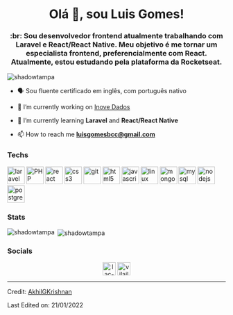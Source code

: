 <h1 align="center">Olá 👋, sou Luis Gomes!</h1>
<h3 align="center">:br: Sou desenvolvedor frontend atualmente trabalhando com Laravel e React/React Native. Meu objetivo é me tornar um especialista frontend, preferencialmente com React. Atualmente, estou estudando pela plataforma da Rocketseat. </h3>

<p align="left"> <img src="https://komarev.com/ghpvc/?username=shadowtampa" alt="shadowtampa" /> </p>

- 🗣 Sou fluente certificado em inglês, com português nativo

- 🔭 I’m currently working on [Inove Dados](https://inovedados.com.br)

- 🌱 I’m currently learning **Laravel** and **React/React Native**

- 📫 How to reach me **luisgomesbcc@gmail.com**

### Techs
<!-- BLOG-POST-LIST:START -->


<p align="left">
	<img src="https://upload.wikimedia.org/wikipedia/commons/thumb/9/9a/Laravel.svg/1969px-Laravel.svg.png" alt="laravel" width="40" height="40"/>
	<img src="https://upload.wikimedia.org/wikipedia/commons/thumb/2/27/PHP-logo.svg/2560px-PHP-logo.svg.png" alt="PHP" width="40" height="40"/>
	<img src="https://upload.wikimedia.org/wikipedia/commons/thumb/a/a7/React-icon.svg/1280px-React-icon.svg.png" alt="react" width="40" height="40"/>
 	<img src="https://upload.wikimedia.org/wikipedia/commons/thumb/d/d5/CSS3_logo_and_wordmark.svg/1200px-CSS3_logo_and_wordmark.svg.png" alt="css3" width="40" height="40"/>
	<img src="https://www.vectorlogo.zone/logos/git-scm/git-scm-icon.svg" alt="git" width="40" height="40"/>
	<img src="https://www.freepnglogos.com/uploads/html5-logo-png/html5-logo-image-logo-html-7.png" alt="html5" width="40" height="40"/>
	<img src="https://marcas-logos.net/wp-content/uploads/2020/11/JavaScript-logo.png" alt="javascript" width="40" height="40"/>
	<img src="https://upload.wikimedia.org/wikipedia/commons/thumb/a/ab/Linux_Logo_in_Linux_Libertine_Font.svg/1200px-Linux_Logo_in_Linux_Libertine_Font.svg.png" alt="linux" width="40" height="40"/>
	<img src="https://coollogo.net/wp-content/uploads/2021/03/MongoDB-Icon-logo.svg" alt="mongodb" width="40" height="40"/>
	<img src="https://elias.praciano.com/wp-content/uploads/2015/02/MySQL.svg_.png" alt="mysql" width="40" height="40"/>
	<img src="https://upload.wikimedia.org/wikipedia/commons/thumb/d/d9/Node.js_logo.svg/1200px-Node.js_logo.svg.png" alt="nodejs" width="40" height="40"/>
	<img src="https://upload.wikimedia.org/wikipedia/commons/thumb/2/29/Postgresql_elephant.svg/1200px-Postgresql_elephant.svg.png" alt="postgresql" width="40" height="40"/>
	
</p>
	<!-- BLOG-POST-LIST:END -->
	
### Stats
<!-- BLOG-POST-LIST:START -->

<p><img align="left" src="https://github-readme-stats.vercel.app/api/top-langs/?username=shadowtampa&layout=compact&hide=html" alt="shadowtampa" /></p>

<p>&nbsp;<img align="center" src="https://github-readme-stats.vercel.app/api?username=shadowtampa&show_icons=true" alt="shadowtampa" /></p>
		
<!-- BLOG-POST-LIST:END -->

### Socials
<!-- BLOG-POST-LIST:START -->
		
<p align="center">
<a href="https://linkedin.com/in/lac-gomes" target="blank"><img align="center" src="https://cdn.jsdelivr.net/npm/simple-icons@3.0.1/icons/linkedin.svg" alt="lac-gomes" height="30" width="30" /></a>
<a href="https://dev.to/vilailus" target="blank"><img align="center" src="https://d2fltix0v2e0sb.cloudfront.net/dev-black.png" alt="vilailus" height="30" width="30" /></a>
</p>

<!-- BLOG-POST-LIST:END -->
----
Credit: [AkhilGKrishnan](https://github.com/AkhilGKrishnan)

Last Edited on: 21/01/2022
